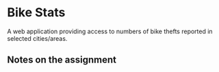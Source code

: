 # Bike Stats

A web application providing access to numbers of bike thefts reported in
selected cities/areas.

## Notes on the assignment

